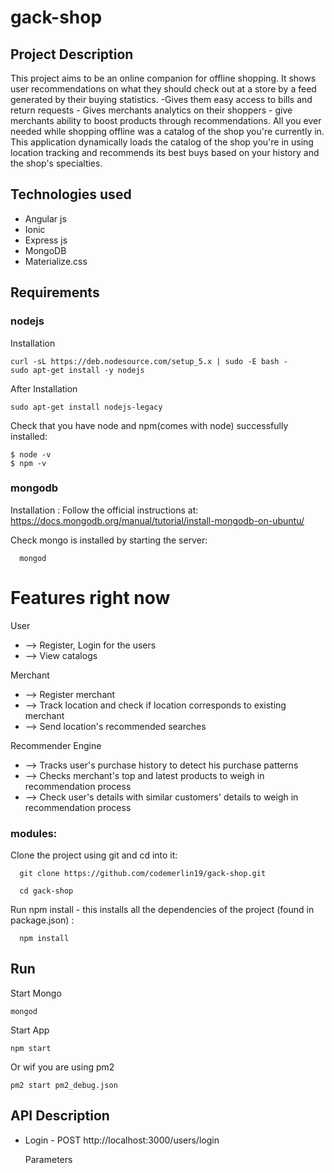 # gack-shop
## Project Description
This project aims to be an online companion for offline shopping. It shows user recommendations on what they should check out at a store by a feed generated by their buying statistics. -Gives them easy access to bills and return requests - Gives merchants analytics on their shoppers - give merchants ability to boost products through recommendations. All you ever needed while shopping offline was a catalog of the shop you're currently in. This application dynamically loads the catalog of the shop you're in using location tracking and recommends its best buys based on your history and the shop's specialties.

## Technologies used
* Angular js
*  Ionic
*  Express js
*  MongoDB
*  Materialize.css

## Requirements

### nodejs
  Installation

    curl -sL https://deb.nodesource.com/setup_5.x | sudo -E bash -
    sudo apt-get install -y nodejs

  After Installation

    sudo apt-get install nodejs-legacy

  Check that you have node and npm(comes with node) successfully installed:

    $ node -v
    $ npm -v

### mongodb
  Installation :
  Follow the official instructions at:
    https://docs.mongodb.org/manual/tutorial/install-mongodb-on-ubuntu/

  Check mongo is installed by starting the server:

      mongod


# Features right now

User
* --> Register, Login for the users
* --> View catalogs

Merchant
* --> Register merchant
* --> Track location and check if location corresponds to existing merchant
* --> Send location's recommended searches

Recommender Engine
* --> Tracks user's purchase history to detect his purchase patterns
* --> Checks merchant's top and latest products to weigh in recommendation process
* --> Check user's details with similar customers' details to weigh in recommendation process

### modules:

  Clone the project using git and cd into it:

      git clone https://github.com/codemerlin19/gack-shop.git

      cd gack-shop

  Run npm install - this installs all the dependencies of the project (found in package.json) :

      npm install

## Run

  Start Mongo

    mongod

  Start App

    npm start

  Or wif you are using pm2

    pm2 start pm2_debug.json


## API Description
* Login - POST
        http://localhost:3000/users/login

    Parameters
